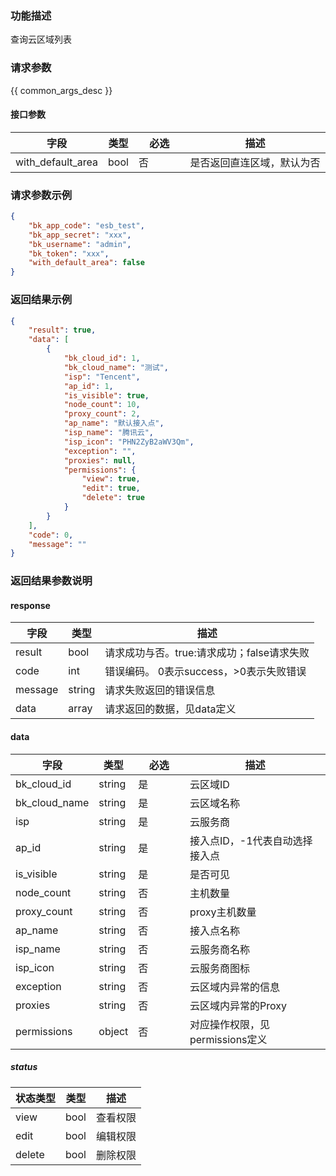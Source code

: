 ### 功能描述

查询云区域列表

### 请求参数

{{ common_args_desc }}

#### 接口参数

| 字段                | 类型   | <div style="width: 50pt">必选</div> | 描述            |
| ----------------- | ---- | --------------------------------- | ------------- |
| with_default_area | bool | 否                                 | 是否返回直连区域，默认为否 |

### 请求参数示例

```json
{
    "bk_app_code": "esb_test",
    "bk_app_secret": "xxx",
    "bk_username": "admin",
    "bk_token": "xxx",
    "with_default_area": false
}
```

### 返回结果示例

```json
{
    "result": true,
    "data": [
        {
            "bk_cloud_id": 1,
            "bk_cloud_name": "测试",
            "isp": "Tencent",
            "ap_id": 1,
            "is_visible": true,
            "node_count": 10,
            "proxy_count": 2,
            "ap_name": "默认接入点",
            "isp_name": "腾讯云",
            "isp_icon": "PHN2ZyB2aWV3Qm",
            "exception": "",
            "proxies": null,
            "permissions": {
                "view": true,
                "edit": true,
                "delete": true
            }
        }
    ],
    "code": 0,
    "message": ""
}
```

### 返回结果参数说明

#### response

| 字段      | 类型           | 描述                         |
| ------- | ------------ | -------------------------- |
| result  | bool         | 请求成功与否。true:请求成功；false请求失败 |
| code    | int          | 错误编码。 0表示success，>0表示失败错误  |
| message | string       | 请求失败返回的错误信息                |
| data    | array | 请求返回的数据，见data定义            |

#### data

| 字段            | 类型     | <div style="width: 50pt">必选</div> | 描述                    |
| ------------- | ------ | --------------------------------- | --------------------- |
| bk_cloud_id   | string | 是                                 | 云区域ID                 |
| bk_cloud_name | string | 是                                 | 云区域名称                 |
| isp           | string | 是                                 | 云服务商                  |
| ap_id         | string | 是                                 | 接入点ID，-1代表自动选择接入点     |
| is_visible    | string | 是                                 | 是否可见                  |
| node_count    | string | 否                                 | 主机数量                  |
| proxy_count   | string | 否                                 | proxy主机数量             |
| ap_name       | string | 否                                 | 接入点名称                 |
| isp_name      | string | 否                                 | 云服务商名称                |
| isp_icon      | string | 否                                 | 云服务商图标                |
| exception     | string | 否                                 | 云区域内异常的信息             |
| proxies       | string | 否                                 | 云区域内异常的Proxy          |
| permissions   | object | 否                                 | 对应操作权限，见permissions定义 |

##### status

| 状态类型   | 类型   | 描述   |
| ------ | ---- | ---- |
| view   | bool | 查看权限 |
| edit   | bool | 编辑权限 |
| delete | bool | 删除权限 |
